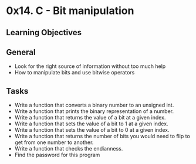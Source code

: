 # 0x14. C - Bit manipulation


## Learning Objectives

## General

- Look for the right source of information without too much help
- How to manipulate bits and use bitwise operators


## Tasks

- Write a function that converts a binary number to an unsigned int.
- Write a function that prints the binary representation of a number.
- Write a function that returns the value of a bit at a given index.
- Write a function that sets the value of a bit to 1 at a given index.
- Write a function that sets the value of a bit to 0 at a given index.
- Write a function that returns the number of bits you would need to flip to get from one number to another.
- Write a function that checks the endianness.
- Find the password for this program
